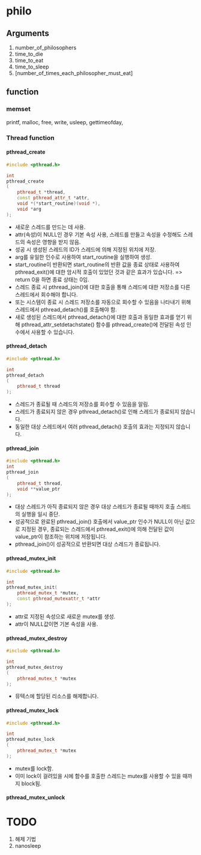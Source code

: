 # philo

## Arguments 
1. number_of_philosophers
2. time_to_die
3. time_to_eat
4. time_to_sleep
5. [number_of_times_each_philosopher_must_eat]


## function
### memset


printf, malloc, free, write, usleep, gettimeofday, 


### Thread function
#### pthread_create
```cpp
#include <pthread.h>

int
pthread_create
(
	pthread_t *thread, 
	const pthread_attr_t *attr,
	void *(*start_routine)(void *), 
	void *arg
);
```
- 새로운 스레드를 만드는 데 사용.
- attr(속성)이 NULL인 경우 기본 속성 사용, 스레드를 만들고 속성을 수정해도 스레드의 속성은 영향을 받지 않음.
- 성공 시 생성된 스레드의 ID가 스레드에 의해 지정된 위치에 저장.
- arg를 유일한 인수로 사용하여 start_routine을 실행하여 생성.
- start_routine이 반환되면 start_routine의 반환 값을 종료 상태로 사용하여 pthread_exit()에 대한 암시적 호출이 있었던 것과 같은 효과가 있습니다.
=> return 0을 하면 종료 상태는 0임.
- 스레드 종료 시 pthread_join()에 대한 호출을 통해 스레드에 대한 저장소를 다른 스레드에서 회수해야 합니다. 
- 또는 시스템이 종료 시 스레드 저장소를 자동으로 회수할 수 있음을 나타내기 위해 스레드에서 pthread_detach()를 호출해야 함.
- 새로 생성된 스레드에서 pthread_detach()에 대한 호출과 동일한 효과를 얻기 위해 pthread_attr_setdetachstate() 함수를 pthread_create()에 전달된 속성 인수에서 사용할 수 있습니다.

#### pthread_detach
```cpp
#include <pthread.h>

int
pthread_detach
(
	pthread_t thread
);
```
- 스레드가 종료될 때 스레드의 저장소를 회수할 수 있음을 알림.
- 스레드가 종료되지 않은 경우 pthread_detach()로 인해 스레드가 종료되지 않습니다.
- 동일한 대상 스레드에서 여러 pthread_detach() 호출의 효과는 지정되지 않습니다.

#### pthread_join
```cpp
#include <pthread.h>
int
pthread_join
(
	pthread_t thread, 
	void **value_ptr
);
```

- 대상 스레드가 아직 종료되지 않은 경우 대상 스레드가 종료될 때까지 호출 스레드의 실행을 일시 중단.
- 성공적으로 완료된 pthread_join() 호출에서 value_ptr 인수가 NULL이 아닌 값으로 지정된 경우, 종료되는 스레드에서 pthread_exit()에 의해 전달된 값이 value_ptr이 참조하는 위치에 저장됩니다.
- pthread_join()이 성공적으로 반환되면 대상 스레드가 종료됩니다.

#### pthread_mutex_init
```cpp
#include <pthread.h>

int
pthread_mutex_init(
	pthread_mutex_t *mutex, 
	const pthread_mutexattr_t *attr
);
```
- attr로 지정된 속성으로 새로운 mutex를 생성.
- attr이 NULL값이면 기본 속성을 사용. 

#### pthread_mutex_destroy
```cpp
#include <pthread.h>

int
pthread_mutex_destroy
(
	pthread_mutex_t *mutex
);
```
- 뮤텍스에 할당된 리소스를 해제합니다.

#### pthread_mutex_lock
```cpp
#include <pthread.h>

int
pthread_mutex_lock
(
	pthread_mutex_t *mutex
);
```
- mutex를 lock함.
- 이미 lock이 걸려있을 시에 함수를 호출한 스레드는 mutex를 사용할 수 있을 때까지 block됨.

#### pthread_mutex_unlock

# TODO
1. 해제 기법
2. nanosleep 